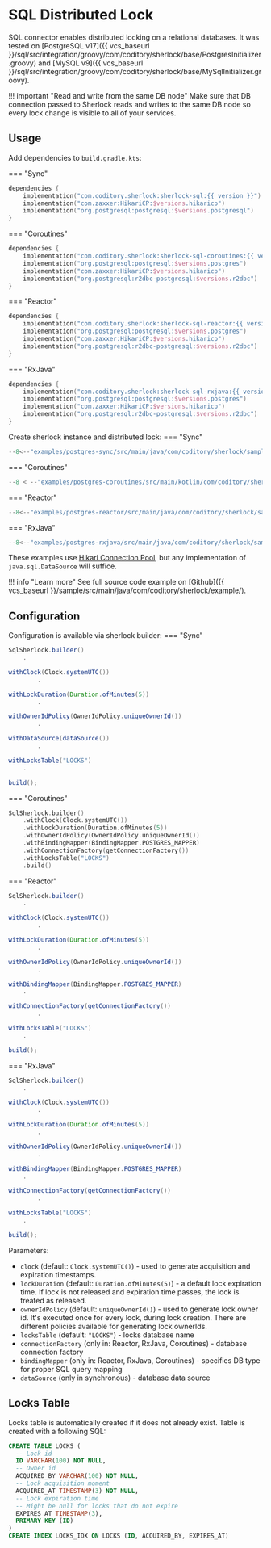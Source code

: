 # SQL Distributed Lock

SQL connector enables distributed locking on a relational databases.
It was tested on [PostgreSQL v17]({{ vcs_baseurl
}}/sql/src/integration/groovy/com/coditory/sherlock/base/PostgresInitializer.groovy)
and [MySQL v9]({{ vcs_baseurl }}/sql/src/integration/groovy/com/coditory/sherlock/base/MySqlInitializer.groovy).

!!! important "Read and write from the same DB node"
Make sure that DB connection passed to Sherlock reads and writes to the same DB node
so every lock change is visible to all of your services.

## Usage

Add dependencies to `build.gradle.kts`:

=== "Sync"

```kotlin
dependencies {
    implementation("com.coditory.sherlock:sherlock-sql:{{ version }}")
    implementation("com.zaxxer:HikariCP:$versions.hikaricp")
    implementation("org.postgresql:postgresql:$versions.postgresql")
}
```

=== "Coroutines"

```kotlin
dependencies {
    implementation("com.coditory.sherlock:sherlock-sql-coroutines:{{ version }}")
    implementation("org.postgresql:postgresql:$versions.postgres")
    implementation("com.zaxxer:HikariCP:$versions.hikaricp")
    implementation("org.postgresql:r2dbc-postgresql:$versions.r2dbc")
}
```

=== "Reactor"

```kotlin
dependencies {
    implementation("com.coditory.sherlock:sherlock-sql-reactor:{{ version }}")
    implementation("org.postgresql:postgresql:$versions.postgres")
    implementation("com.zaxxer:HikariCP:$versions.hikaricp")
    implementation("org.postgresql:r2dbc-postgresql:$versions.r2dbc")
}
```

=== "RxJava"

```kotlin
dependencies {
    implementation("com.coditory.sherlock:sherlock-sql-rxjava:{{ version }}")
    implementation("org.postgresql:postgresql:$versions.postgres")
    implementation("com.zaxxer:HikariCP:$versions.hikaricp")
    implementation("org.postgresql:r2dbc-postgresql:$versions.r2dbc")
}
```

Create sherlock instance and distributed lock:
=== "Sync"

```java
--8<--"examples/postgres-sync/src/main/java/com/coditory/sherlock/samples/postgres/sync/PostgresSyncLockSample.java:2"
```

=== "Coroutines"

```kotlin
--8 < --"examples/postgres-coroutines/src/main/kotlin/com/coditory/sherlock/samples/postgres/coroutines/PostgresKtLockSample.kt:2"
```

=== "Reactor"

```java
--8<--"examples/postgres-reactor/src/main/java/com/coditory/sherlock/samples/postgres/reactor/PostgresReactorLockSample.java:2"
```

=== "RxJava"

```java
--8<--"examples/postgres-rxjava/src/main/java/com/coditory/sherlock/samples/postgres/rxjava/PostgresRxLockSample.java:2"
```

These examples use [Hikari Connection Pool](https://github.com/brettwooldridge/HikariCP), but any implementation
of `java.sql.DataSource` will suffice.

!!! info "Learn more"
See full source code example on [Github]({{ vcs_baseurl }}/sample/src/main/java/com/coditory/sherlock/example/).

## Configuration

Configuration is available via sherlock builder:
=== "Sync"

```java
SqlSherlock.builder()
    .

withClock(Clock.systemUTC())
        .

withLockDuration(Duration.ofMinutes(5))
        .

withOwnerIdPolicy(OwnerIdPolicy.uniqueOwnerId())
        .

withDataSource(dataSource())
        .

withLocksTable("LOCKS")
    .

build();
```

=== "Coroutines"

```kotlin
SqlSherlock.builder()
    .withClock(Clock.systemUTC())
    .withLockDuration(Duration.ofMinutes(5))
    .withOwnerIdPolicy(OwnerIdPolicy.uniqueOwnerId())
    .withBindingMapper(BindingMapper.POSTGRES_MAPPER)
    .withConnectionFactory(getConnectionFactory())
    .withLocksTable("LOCKS")
    .build()
```

=== "Reactor"

```java
SqlSherlock.builder()
    .

withClock(Clock.systemUTC())
        .

withLockDuration(Duration.ofMinutes(5))
        .

withOwnerIdPolicy(OwnerIdPolicy.uniqueOwnerId())
        .

withBindingMapper(BindingMapper.POSTGRES_MAPPER)
    .

withConnectionFactory(getConnectionFactory())
        .

withLocksTable("LOCKS")
    .

build();
```

=== "RxJava"

```java
SqlSherlock.builder()
    .

withClock(Clock.systemUTC())
        .

withLockDuration(Duration.ofMinutes(5))
        .

withOwnerIdPolicy(OwnerIdPolicy.uniqueOwnerId())
        .

withBindingMapper(BindingMapper.POSTGRES_MAPPER)
    .

withConnectionFactory(getConnectionFactory())
        .

withLocksTable("LOCKS")
    .

build();
```

Parameters:

- `clock` (default: `Clock.systemUTC()`) - used to generate acquisition and expiration timestamps.
- `lockDuration` (default: `Duration.ofMinutes(5)`) - a default lock expiration time.
  If lock is not released and expiration time passes, the lock is treated as released.
- `ownerIdPolicy` (default: `uniqueOwnerId()`) - used to generate lock owner id.
  It's executed once for every lock, during lock creation.
  There are different policies available for generating lock ownerIds.
- `locksTable` (default: `"LOCKS"`) - locks database name
- `connectionFactory` (only in: Reactor, RxJava, Coroutines) - database connection factory
- `bindingMapper` (only in: Reactor, RxJava, Coroutines) - specifies DB type for proper SQL query mapping
- `dataSource` (only in synchronous) - database data source

## Locks Table

Locks table is automatically created if it does not already exist.
Table is created with a following SQL:

```sql
CREATE TABLE LOCKS (
  -- Lock id
  ID VARCHAR(100) NOT NULL,
  -- Owner id
  ACQUIRED_BY VARCHAR(100) NOT NULL,
  -- Lock acquisition moment
  ACQUIRED_AT TIMESTAMP(3) NOT NULL,
  -- Lock expiration time
  -- Might be null for locks that do not expire
  EXPIRES_AT TIMESTAMP(3),
  PRIMARY KEY (ID)
)
CREATE INDEX LOCKS_IDX ON LOCKS (ID, ACQUIRED_BY, EXPIRES_AT)
```

